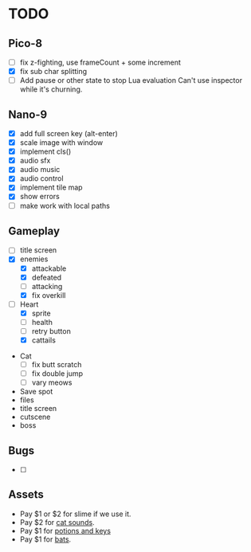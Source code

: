 # TODO
## Pico-8
- [ ] fix z-fighting, use frameCount + some increment
- [x] fix sub char splitting
- [ ] Add pause or other state to stop Lua evaluation
      Can't use inspector while it's churning.
## Nano-9
- [x] add full screen key (alt-enter)
- [x] scale image with window
- [x] implement cls()
- [x] audio sfx
- [x] audio music
- [x] audio control
- [x] implement tile map
- [x] show errors
- [ ] make work with local paths

## Gameplay
- [ ] title screen
- [x] enemies
  - [x] attackable
  - [x] defeated
  - [ ] attacking
  - [x] fix overkill
- [ ] Heart
  - [x] sprite
  - [ ] health
  - [ ] retry button
  - [x] cattails
- Cat
  - [ ] fix butt scratch
  - [ ] fix double jump
  - [ ] vary meows
- Save spot
- files
- title screen
- cutscene
- boss

## Bugs
- [ ]

## Assets
- Pay $1 or $2 for slime if we use it.
- Pay $2 for [cat sounds](https://eddie-yu.itch.io/mimi-the-cat-sfx).
- Pay $1 for [potions and keys](https://dantepixels.itch.io/key-items-16x16)
- Pay $1 for [bats](https://elthen.itch.io/bat-sprite-pack).
